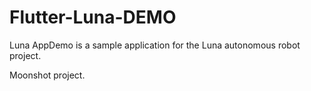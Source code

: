 # Flutter-Luna-DEMO

Luna AppDemo is a sample application for the Luna autonomous robot project.

Moonshot project.
